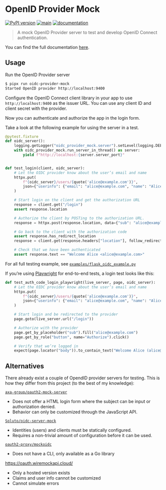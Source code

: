 # OpenID Provider Mock

[![PyPI version](https://img.shields.io/pypi/v/oidc-provider-mock)](https://pypi.org/project/oidc-provider-mock/)
[![main](https://github.com/geigerzaehler/oidc-provider-mock/actions/workflows/main.yaml/badge.svg)](https://github.com/geigerzaehler/oidc-provider-mock/actions/workflows/main.yaml)
[![documentation](https://readthedocs.org/projects/oidc-provider-mock/badge/?version=latest)][docs]

> A mock OpenID Provider server to test and develop OpenID Connect
> authentication.

You can find the full documentation [here][docs].

[docs]: https://oidc-provider-mock.readthedocs.io/latest/

## Usage

Run the OpenID Provider server

```bash
$ pipx run oidc-provider-mock
Started OpenID provider http://localhost:9400
```

Configure the OpenID Connect client library in your app to use
`http://localhost:9400` as the issuer URL. You can use any client ID and client
secret with the provider.

Now you can authenticate and authorize the app in the login form.

Take a look at the following example for using the server in a test.

```python
@pytest.fixture
def oidc_server():
    logging.getLogger("oidc_provider_mock.server").setLevel(logging.DEBUG)
    with oidc_provider_mock.run_server_in_thread() as server:
        yield f"http://localhost:{server.server_port}"


def test_login(client, oidc_server):
    # Let the OIDC provider know about the user’s email and name
    httpx.put(
        f"{oidc_server}/users/{quote('alice@example.com')}",
        json={"userinfo": {"email": "alice@example.com", "name": "Alice"}},
    )

    # Start login on the client and get the authorization URL
    response = client.get("/login")
    assert response.location

    # Authorize the client by POSTing to the authorization URL.
    response = httpx.post(response.location, data={"sub": "alice@example.com"})

    # Go back to the client with the authorization code
    assert response.has_redirect_location
    response = client.get(response.headers["location"], follow_redirects=True)

    # Check that we have been authenticated
    assert response.text == "Welcome Alice <alice@example.com>"
```

For all full testing example, see
[`examples/flask_oidc_example.py`](examples/flask_oidc_example.py)

If you’re using [Playwright](https://playwright.dev) for end-to-end tests, a
login test looks like this:

```python
def test_auth_code_login_playwright(live_server, page, oidc_server):
    # Let the OIDC provider know about the user’s email and name
    httpx.put(
        f"{oidc_server}/users/{quote('alice@example.com')}",
        json={"userinfo": {"email": "alice@example.com", "name": "Alice"}},
    )

    # Start login and be redirected to the provider
    page.goto(live_server.url("/login"))

    # Authorize with the provider
    page.get_by_placeholder("sub").fill("alice@example.com")
    page.get_by_role("button", name="Authorize").click()

    # Verify that we’re logged in
    expect(page.locator("body")).to_contain_text("Welcome Alice (alice@example.com)")
```

## Alternatives

There already exist a couple of OpendID provider servers for testing. This is
how they differ from this project (to the best of my knowledge):

[`axa-group/oauth2-mock-server`](https://github.com/axa-group/oauth2-mock-server)

- Does not offer a HTML login form where the subject can be input or
  authorization denied.
- Behavior can only be customized through the JavaScript API.

[`Soluto/oidc-server-mock`](https://github.com/Soluto/oidc-server-mock)

- Identities (users) and clients must be statically configured.
- Requires a non-trivial amount of configuration before it can be used.

[`oauth2-proxy/mockoidc`](https://github.com/oauth2-proxy/mockoidc`)

- Does not have a CLI, only available as a Go library

<https://oauth.wiremockapi.cloud/>

- Only a hosted version exists
- Claims and user info cannot be customized
- Cannot simulate errors
